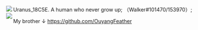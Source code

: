 Uranus_18C5E. A human who never grow up;
（Walker#101470/153970）;
<img   align="left" src="https://github-readme-stats.vercel.app/api/top-langs/?username=Uranus-18C5E&locale=en&line_height=33&theme=dark&langs_count=5"/>
<img   align="left" src="https://github-readme-stats.vercel.app/api?username=Uranus-18C5E&locale=en&line_height=33&show_icons=true&hide=&theme=dark&rank_icon=github"/>





My brother ↓
https://github.com/OuyangFeather

